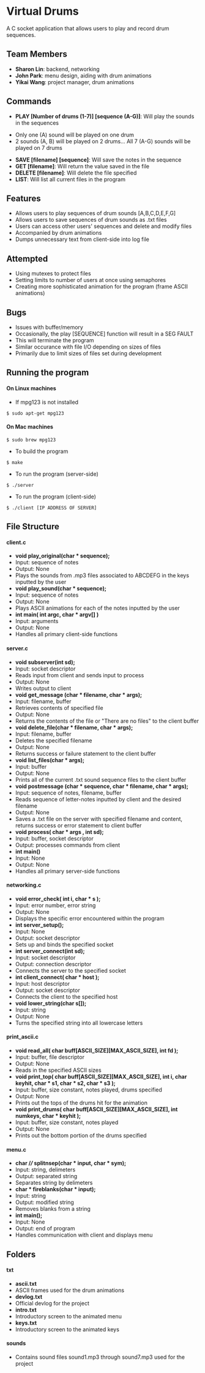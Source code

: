 # Virtual Drums
 
A C socket application that allows users to play and record drum sequences. 
 
## Team Members   

- **Sharon Lin**: backend, networking
- **John Park**: menu design, aiding with drum animations
- **Yikai Wang**: project manager, drum animations

## Commands

- **PLAY [Number of drums (1-7)] [sequence (A-G)]**: Will play the sounds in the sequences
 * Only one (A) sound will be played on one drum
 * 2 sounds (A, B) will be played on 2 drums... All 7 (A-G) sounds will be played on 7 drums
- **SAVE [filename] [sequence]**: Will save the notes in the sequence
- **GET [filename]**: Will return the value saved in the file
- **DELETE [filename]**: Will delete the file specified
- **LIST**: Will list all current files in the program

## Features

- Allows users to play sequences of drum sounds [A,B,C,D,E,F,G]
- Allows users to save sequences of drum sounds as .txt files
- Users can access other users' sequences and delete and modify files
- Accompanied by drum animations
- Dumps unnecessary text from client-side into log file

## Attempted

- Using mutexes to protect files
- Setting limits to number of users at once using semaphores
- Creating more sophisticated animation for the program (frame ASCII animations)

## Bugs

- Issues with buffer/memory
 - Occasionally, the play [SEQUENCE] function will result in a SEG FAULT
 - This will terminate the program
  - Similar occurance with file I/O depending on sizes of files
   - Primarily due to limit sizes of files set during development

## Running the program

#### On Linux machines 

- If mpg123 is not installed
```
$ sudo apt-get mpg123
```
#### On Mac machines
```
$ sudo brew mpg123
```

- To build the program
```
$ make
```

- To run the program (server-side)
```
$ ./server
```

- To run the program (client-side)
```
$ ./client [IP ADDRESS OF SERVER]
```

## File Structure

#### client.c

- **void play_original(char * sequence);**
 - Input: sequence of notes
 - Output: None
  - Plays the sounds from .mp3 files associated to ABCDEFG in the keys inputted by the user
- **void play_sound(char * sequence);**
 - Input: sequence of notes
 - Output: None
  - Plays ASCII animations for each of the notes inputted by the user
- **int main( int argc, char * argv[] )**
 - Input: arguments
 - Output: None
  - Handles all primary client-side functions

#### server.c

- **void subserver(int sd);**
 - Input: socket descriptor
  - Reads input from client and sends input to process
 - Output: None
  - Writes output to client
- **void get_message (char * filename, char * args);**
 - Input: filename, buffer
  - Retrieves contents of specified file
 - Output: None
  - Returns the contents of the file or "There are no files" to the client buffer
- **void delete_file(char * filename, char * args);**
 - Input: filename, buffer 
  - Deletes the specified filename 
 - Output: None
  - Returns success or failure statement to the client buffer
- **void list_files(char * args);**
 - Input: buffer
 - Output: None
  - Prints all of the current .txt sound sequence files to the client buffer
- **void postmessage (char * sequence, char * filename, char * args);**
 - Input: sequence of notes, filename, buffer
  - Reads sequence of letter-notes inputted by client and the desired filename
 - Output: None
  - Saves a .txt file on the server with specified filename and content, returns success or error statement to client buffer
- **void process( char * args , int sd);**
 - Input: buffer, socket descriptor
 - Output: processes commands from client
- **int main()**
 - Input: None
 - Output: None
  - Handles all primary server-side functions

#### networking.c

- **void error_check( int i, char * s );**
 - Input: error number, error string
 - Output: None
  - Displays the specific error encountered within the program
- **int server_setup();**
 - Input: None
 - Output: socket descriptor
  - Sets up and binds the specified socket
- **int server_connect(int sd);**
 - Input: socket descriptor
 - Output: connection descriptor
  - Connects the server to the specified socket
- **int client_connect( char * host );**
 - Input: host descriptor
 - Output: socket descriptor
  - Connects the client to the specified host
- **void lower_string(char s[]);**
 - Input: string
 - Output: None
  - Turns the specified string into all lowercase letters

#### print_ascii.c

- **void read_all( char buff[ASCII_SIZE][MAX_ASCII_SIZE], int fd );**
 - Input: buffer, file descriptor
 - Output: None
  - Reads in the specified ASCII sizes
- **void print_top( char buff[ASCII_SIZE][MAX_ASCII_SIZE], int i, char keyhit, char * s1, char * s2, char * s3 );**
 - Input: buffer, size constant, notes played, drums specified
 - Output: None
  - Prints out the tops of the drums hit for the animation
- **void print_drums( char buff[ASCII_SIZE][MAX_ASCII_SIZE], int numkeys, char * keyhit );**
 - Input: buffer, size constant, notes played
 - Output: None
  - Prints out the bottom portion of the drums specified

#### menu.c

- **char /*/* splitnsep(char * input, char * sym);**
 - Input: string, delimeters
 - Output: separated string
  - Separates string by delimeters
- **char * fireblanks(char * input);**
 - Input: string
 - Output: modified string
  - Removes blanks from a string
- **int main();**
 - Input: None
 - Output: end of program
  - Handles communication with client and displays menu

## Folders

#### txt

- **ascii.txt**
 - ASCII frames used for the drum animations
- **devlog.txt**
 - Official devlog for the project
- **intro.txt**
 - Introductory screen to the animated menu
- **keys.txt**
 - Introductory screen to the animated keys

#### sounds
 
- Contains sound files sound1.mp3 through sound7.mp3 used for the project
